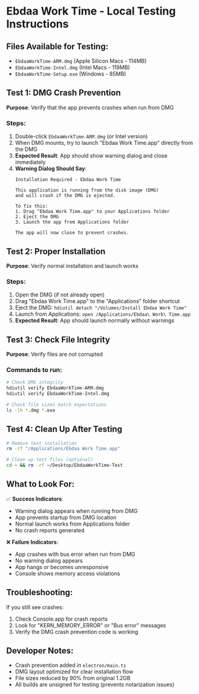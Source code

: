 # Ebdaa Work Time - Local Testing Instructions

## Files Available for Testing:
- `EbdaaWorkTime-ARM.dmg` (Apple Silicon Macs - 114MB)
- `EbdaaWorkTime-Intel.dmg` (Intel Macs - 119MB) 
- `EbdaaWorkTime-Setup.exe` (Windows - 85MB)

## Test 1: DMG Crash Prevention
**Purpose**: Verify that the app prevents crashes when run from DMG

### Steps:
1. Double-click `EbdaaWorkTime-ARM.dmg` (or Intel version)
2. When DMG mounts, try to launch "Ebdaa Work Time.app" directly from the DMG
3. **Expected Result**: App should show warning dialog and close immediately
4. **Warning Dialog Should Say**:
   ```
   Installation Required - Ebdaa Work Time
   
   This application is running from the disk image (DMG) 
   and will crash if the DMG is ejected.
   
   To fix this:
   1. Drag "Ebdaa Work Time.app" to your Applications folder
   2. Eject the DMG
   3. Launch the app from Applications folder
   
   The app will now close to prevent crashes.
   ```

## Test 2: Proper Installation
**Purpose**: Verify normal installation and launch works

### Steps:
1. Open the DMG (if not already open)
2. Drag "Ebdaa Work Time.app" to the "Applications" folder shortcut
3. Eject the DMG: `hdiutil detach "/Volumes/Install Ebdaa Work Time"`
4. Launch from Applications: `open /Applications/Ebdaa\ Work\ Time.app`
5. **Expected Result**: App should launch normally without warnings

## Test 3: Check File Integrity
**Purpose**: Verify files are not corrupted

### Commands to run:
```bash
# Check DMG integrity
hdiutil verify EbdaaWorkTime-ARM.dmg
hdiutil verify EbdaaWorkTime-Intel.dmg

# Check file sizes match expectations
ls -lh *.dmg *.exe
```

## Test 4: Clean Up After Testing
```bash
# Remove test installation
rm -rf "/Applications/Ebdaa Work Time.app"

# Clean up test files (optional)
cd ~ && rm -rf ~/Desktop/EbdaaWorkTime-Test
```

## What to Look For:
✅ **Success Indicators**:
- Warning dialog appears when running from DMG
- App prevents startup from DMG location
- Normal launch works from Applications folder
- No crash reports generated

❌ **Failure Indicators**:
- App crashes with bus error when run from DMG
- No warning dialog appears
- App hangs or becomes unresponsive
- Console shows memory access violations

## Troubleshooting:
If you still see crashes:
1. Check Console.app for crash reports
2. Look for "KERN_MEMORY_ERROR" or "Bus error" messages
3. Verify the DMG crash prevention code is working

## Developer Notes:
- Crash prevention added in `electron/main.ts`
- DMG layout optimized for clear installation flow
- File sizes reduced by 90% from original 1.2GB
- All builds are unsigned for testing (prevents notarization issues) 